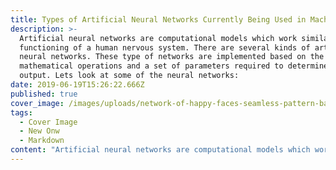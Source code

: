 ```yaml
---
title: Types of Artificial Neural Networks Currently Being Used in Machine Learning
description: >-
  Artificial neural networks are computational models which work similar to the
  functioning of a human nervous system. There are several kinds of artificial
  neural networks. These type of networks are implemented based on the
  mathematical operations and a set of parameters required to determine the
  output. Lets look at some of the neural networks:
date: 2019-06-19T15:26:22.666Z
published: true
cover_image: /images/uploads/network-of-happy-faces-seamless-pattern-background-f4bcan.jpg
tags:
  - Cover Image
  - New Onw
  - Markdown
content: "Artificial neural networks are computational models which work similar to the functioning of a human nervous system. There are several kinds of artificial neural networks. These type of networks are implemented based on the mathematical operations and a set of parameters required to determine the output. **Lets look at some of the neural networks:**\n\n1. Feedforward Neural Network – Artificial Neuron:\n   This neural network is one of the simplest form of ANN, where the data or the input travels in one direction. The data passes through the input nodes and exit on the output nodes. This neural network may or may not have the hidden layers. In simple words, it has a front propagated wave and no back propagation by using a classifying activation function usually.\n   Below is a Single layer feed forward network. Here, the sum of the products of inputs and weights are calculated and fed to the output. The output is considered if it is above a certain value i.e threshold(usually 0) and the neuron fires with an activated output (usually 1) and if it does not fire, the deactivated value is emitted (usually -1).\n2. Radial basis function Neural Network:\n   Radial basic functions consider the distance of a point with respect to the center. RBF functions have two layers, first where the features are combined with the Radial Basis Function in the inner layer and then the output of these features are taken into consideration while computing the same output in the next time-step which is basically a memory.\n   Below is a diagram which represents the distance calculating from the center to a point in the plane similar to a radius of the circle. Here, the distance measure used in euclidean, other distance measures can also be used. The model depends on the maximum reach or the radius of the circle in classifying the points into different categories. If the point is in or around the radius, the likelihood of the new point begin classified into that class is high. There can be a transition while changing from one region to another and this can be controlled by the beta function.\n   Image\n   This neural network has been applied in Power Restoration Systems. Power systems have increased in size and complexity. Both factors increase the risk of major power outages. After a blackout, power needs to be restored as quickly and reliably as possible. This paper how RBFnn has been implemented in this domain.\n   Power restoration usually proceeds in the following order:\n   •\tFirst priority is to restore power to essential customers in the communities. These customers provide health care and safety services to all and restoring power to them first enables them to help many others. Essential customers include health care facilities, school boards, critical municipal infrastructure, and police and fire services.\n   •\tThen focus on major power lines and substations that serve larger numbers of customers\n   •\tGive higher priority to repairs that will get the largest number of customers back in service as quickly as possible\n   •\tThen restore power to smaller neighborhoods and individual homes and businesses . The diagram below shows the typical order of power restoration system.\n   Image\n   Referring to the diagram, first priority goes to fixing the problem at point A, on the transmission line. With this line out, none of the houses can have power restored. Next, fixing the problem at B on the main distribution line running out of the substation. Houses 2, 3, 4 and 5 are affected by this problem. Next, fixing the line at C, affecting houses 4 and 5. Finally, we would fix the service line at D to house 1.\n3. Kohonen Self Organizing Neural Network:\n   The objective of a Kohonen map is to input vectors of arbitrary dimension to discrete map comprised of neurons. The map needs to me trained to create its own organization of the training data. It comprises of either one or two dimensions. When training the map the location of the neuron remains constant but the weights differ depending on the value. This self organization process has different parts, in the first phase every neuron value is initialized with a small weight and the input vector. In the second phase, the neuron closest to the point is the ‘winning neuron’ and the neurons connected to the winning neuron will also move towards the point like in the graphic below. The distance between the point and the neurons is calculated by the euclidean distance, the neuron with the least distance wins. Through the iterations, all the points are clustered and each neuron represents each kind of cluster. This is the gist behind the organization of Kohonen Neural Network.\n   Image\n   Kohonen Neural Network is used to recognize patterns in the data. Its application can be found in medical analysis to cluster data into different categories. Kohonen map was able to classify patients having glomerular or tubular with an high accuracy. Here is a detailed explanation of how it is categorized mathematically using the euclidean distance algorithm. Below is an image displaying a comparison between a healthy and a diseased glomerular.\n   Image\n4. Recurrent Neural Network(RNN) – Long Short Term Memory:\n   The Recurrent Neural Network works on the principle of saving the output of a layer and feeding this back to the input to help in predicting the outcome of the layer.\n   Here, the first layer is formed similar to the feed forward neural network with the product of the sum of the weights and the features. The recurrent neural network process starts once this is computed, this means that from one time step to the next each neuron will remember some information it had in the previous time-step. This makes each neuron act like a memory cell in performing computations. In this process, we need to let the neural network to work on the front propagation and remember what information it needs for later use. Here, if the prediction is wrong we use the learning rate or error correction to make small changes so that it will gradually work towards making the right prediction during the back propagation. This is how a basic Recurrent Neural Network looks like,\n   Image\n   The application of Recurrent Neural Networks can be found in text to speech(TTS) conversion models.\n   I read this page about RNN and its application, I found it super intersting, I highly recommend you should read it, if you are intersted in knowing more about RNN. I bet you can understand RNN in details after reading this page.\n5. Convolutional Neural Network:\n   Convolutional neural networks are similar to feed forward neural networks , where the neurons have learn-able weights and biases. Its application have been in signal and image processing which takes over OpenCV in field of computer vision.\n   Below is a representation of a ConvNet, in this neural network, the input features are taken in batch wise like a filter. This will help the network to remember the images in parts and can compute the operations. These computations involve conversion of the image from RGB or HSI scale to Gray-scale. Once we have this, the changes in the pixel value will help detecting the edges and images can be classified into different categories.\n   Image\n   ConvNet are applied in techniques like signal processing and image classification techniques. Computer vision techniques are dominated by convolutional neural networks because of their accuracy in image classification. The technique of image analysis and recognition, where the agriculture and weather features are extracted from the open source satellites like LSAT to predict the future growth and yield of a particular land are being implemented.\n   6.Modular Neural Network:\n   Modular Neural Networks have a collection of different networks working independently and contributing towards the output. Each neural network has a set of inputs which are unique compared to other networks constructing and performing sub-tasks. These networks do not interact or signal each other in accomplishing the tasks. The advantage of a modular neural network is that it breakdowns a large computational process into smaller components decreasing the complexity. This breakdown will help in decreasing the number of connections and negates the interaction of these network with each other, which in turn will increase the computation speed. However, the processing time will depend on the number of neurons and their involvement in computing the results.\n   Below is a visual representation,\n   odular Neural Networks (MNNs) is a rapidly growing field in artificial Neural Networks research. It used in biological, psychological, hardware, and computational. Then, the general stages of MNN design are outlined and surveyed as well, viz., task decomposition techniques, learning schemes and multi-module decision-making strategies.\n   7.Long short-term memory (LSTM)\n   In a traditional recurrent neural network, during the gradient back-propagation phase, the gradient signal can end up being multiplied a large number of times (as many as the number of timesteps) by the weight matrix associated with the connections between the neurons of the recurrent hidden layer. This means that, the magnitude of weights in the transition matrix can have a strong impact on the learning process.\n   If the weights in this matrix are small (or, more formally, if the leading eigenvalue of the weight matrix is smaller than 1.0), it can lead to a situation called vanishing gradients where the gradient signal gets so small that learning either becomes very slow or stops working altogether. It can also make more difficult the task of learning long-term dependencies in the data. Conversely, if the weights in this matrix are large (or, again, more formally, if the leading eigenvalue of the weight matrix is larger than 1.0), it can lead to a situation where the gradient signal is so large that it can cause learning to diverge. This is often referred to as exploding gradients.\n   These issues are the main motivation behind the LSTM model which introduces a new structure called a memory cell (see Figure 1 below). A memory cell is composed of four main elements: an input gate, a neuron with a self-recurrent connection (a connection to itself), a forget gate and an output gate. The self-recurrent connection has a weight of 1.0 and ensures that, barring any outside interference, the state of a memory cell can remain constant from one timestep to another. The gates serve to modulate the interactions between the memory cell itself and its environment. The input gate can allow incoming signal to alter the state of the memory cell or block it. On the other hand, the output gate can allow the state of the memory cell to have an effect on other neurons or prevent it. Finally, the forget gate can modulate the memory cell’s self-recurrent connection, allowing the cell to remember or forget its previous state, as needed.\n   Image\n   This link can help you to know more about this type of Artificial neural network. anactually you can find the original paper.\n6. Multilayer perceptron (MLP)\n   A perceptron is a linear classifier; that is, it is an algorithm that classifies input by separating two categories with a straight line. Input is typically a feature vector x multiplied by weights w and added to a bias b: y = w * x + b.\n   A perceptron produces a single output based on several real-valued inputs by forming a linear combination using its input weights.\n   perceptron uses performing non-linear classification, such as the XOR function.Subsequent work with multilayer perceptrons has shown that they are capable of approximating an XOR operator as well as many other non-linear functions.\n   Image\n   A multilayer perceptron (MLP) is a deep, artificial neural network. It is composed of more than one perceptron. They are composed of an input layer to receive the signal, an output layer that makes a decision or prediction about the input, and in between those two, an arbitrary number of hidden layers that are the true computational engine of the MLP. MLPs with one hidden layer are capable of approximating any continuous function.\n   Multilayer perceptrons are often applied to supervised learning problems3: they train on a set of input-output pairs and learn to model the correlation (or dependencies) between those inputs and outputs. Training involves adjusting the parameters, or the weights and biases, of the model in order to minimize error. Backpropagation is used to make those weigh and bias adjustments relative to the error, and the error itself can be measured in a variety of ways, including by root mean squared error (RMSE).\n   Feedforward networks such as MLPs are like tennis, or ping pong. They are mainly involved in two motions, a constant back and forth. You can think of this ping pong of guesses and answers as a kind of accelerated science, since each guess is a test of what we think we know, and each response is feedback letting us know how wrong we are.\n   In the forward pass, the signal flow moves from the input layer through the hidden layers to the output layer, and the decision of the output layer is measured against the ground truth labels.\n   In the backward pass, using backpropagation and the chain rule of calculus, partial derivatives of the error function w.r.t. the various weights and biases are back-propagated through the MLP. That act of differentiation gives us a gradient, or a landscape of error, along which the parameters may be adjusted as they move the MLP one step closer to the error minimum. This can be done with any gradient-based optimisation algorithm such as stochastic gradient descent. The network keeps playing that game of tennis until the error can go no lower. This state is known as convergence.\n   Refrence:\n7. https://www.analyticsindiamag.com/\n8. https://skymind.ai"
---
```



